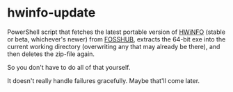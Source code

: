 # hwinfo-update
PowerShell script that fetches the latest portable version of [HWiNFO](https://www.hwinfo.com) (stable or beta, whichever's newer) from [FOSSHUB](https://www.fosshub.com/), extracts the 64-bit exe into the current working directory (overwriting any that may already be there), and then deletes the zip-file again.

So you don't have to do all of that yourself.

It doesn't really handle failures gracefully. Maybe that'll come later.
